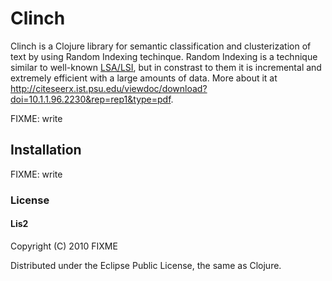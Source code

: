 
Clinch
======

Clinch is a Clojure library for semantic classification and clusterization of text by using Random Indexing techinque. Random Indexing is a technique similar to well-known [LSA/LSI](http://en.wikipedia.org/wiki/Latent_semantic_indexing), but in constrast to them it is incremental and extremely efficient with a large amounts of data. More about it at http://citeseerx.ist.psu.edu/viewdoc/download?doi=10.1.1.96.2230&rep=rep1&type=pdf.


FIXME: write

## Installation

FIXME: write

### License

#### Lis2

Copyright (C) 2010 FIXME

Distributed under the Eclipse Public License, the same as Clojure.
